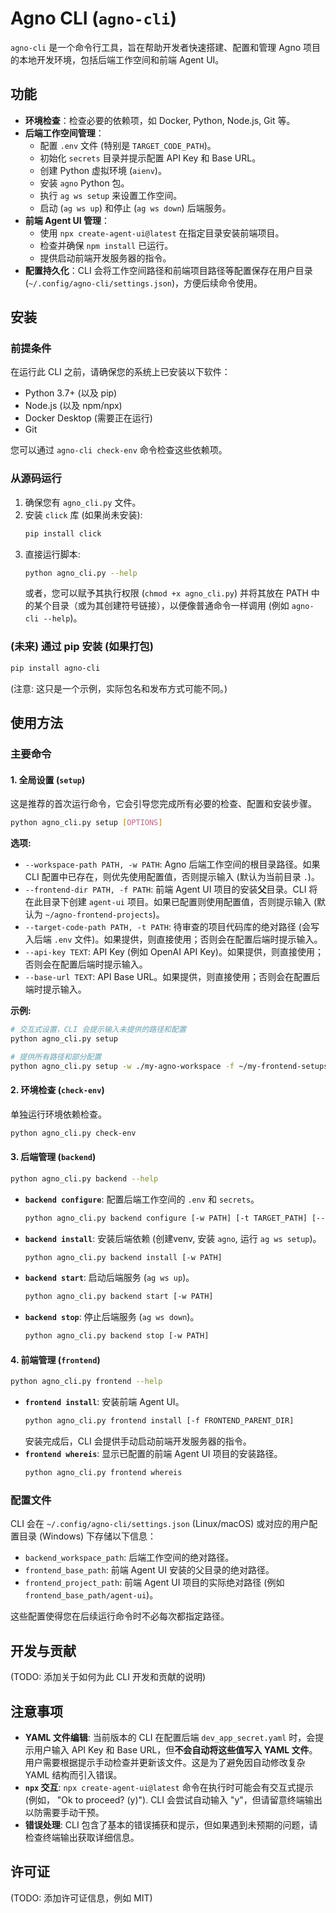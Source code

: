 # Agno CLI (`agno-cli`)

`agno-cli` 是一个命令行工具，旨在帮助开发者快速搭建、配置和管理 Agno 项目的本地开发环境，包括后端工作空间和前端 Agent UI。

## 功能

- **环境检查**：检查必要的依赖项，如 Docker, Python, Node.js, Git 等。
- **后端工作空间管理**：
    - 配置 `.env` 文件 (特别是 `TARGET_CODE_PATH`)。
    - 初始化 `secrets` 目录并提示配置 API Key 和 Base URL。
    - 创建 Python 虚拟环境 (`aienv`)。
    - 安装 `agno` Python 包。
    - 执行 `ag ws setup` 来设置工作空间。
    - 启动 (`ag ws up`) 和停止 (`ag ws down`) 后端服务。
- **前端 Agent UI 管理**：
    - 使用 `npx create-agent-ui@latest` 在指定目录安装前端项目。
    - 检查并确保 `npm install` 已运行。
    - 提供启动前端开发服务器的指令。
- **配置持久化**：CLI 会将工作空间路径和前端项目路径等配置保存在用户目录 (`~/.config/agno-cli/settings.json`)，方便后续命令使用。

## 安装

### 前提条件

在运行此 CLI 之前，请确保您的系统上已安装以下软件：

- Python 3.7+ (以及 pip)
- Node.js (以及 npm/npx)
- Docker Desktop (需要正在运行)
- Git

您可以通过 `agno-cli check-env` 命令检查这些依赖项。

### 从源码运行

1.  确保您有 `agno_cli.py` 文件。
2.  安装 `click` 库 (如果尚未安装):
    ```bash
    pip install click
    ```
3.  直接运行脚本:
    ```bash
    python agno_cli.py --help
    ```
    或者，您可以赋予其执行权限 (`chmod +x agno_cli.py`) 并将其放在 PATH 中的某个目录（或为其创建符号链接），以便像普通命令一样调用 (例如 `agno-cli --help`)。

### (未来) 通过 pip 安装 (如果打包)

```bash
pip install agno-cli
```
(注意: 这只是一个示例，实际包名和发布方式可能不同。)

## 使用方法

### 主要命令

#### 1. 全局设置 (`setup`)

这是推荐的首次运行命令，它会引导您完成所有必要的检查、配置和安装步骤。

```bash
python agno_cli.py setup [OPTIONS]
```

**选项:**

-   `--workspace-path PATH, -w PATH`: Agno 后端工作空间的根目录路径。如果 CLI 配置中已存在，则优先使用配置值，否则提示输入 (默认为当前目录 `.`)。
-   `--frontend-dir PATH, -f PATH`: 前端 Agent UI 项目的安装**父**目录。CLI 将在此目录下创建 `agent-ui` 项目。如果已配置则使用配置值，否则提示输入 (默认为 `~/agno-frontend-projects`)。
-   `--target-code-path PATH, -t PATH`: 待审查的项目代码库的绝对路径 (会写入后端 `.env` 文件)。如果提供，则直接使用；否则会在配置后端时提示输入。
-   `--api-key TEXT`: API Key (例如 OpenAI API Key)。如果提供，则直接使用；否则会在配置后端时提示输入。
-   `--base-url TEXT`: API Base URL。如果提供，则直接使用；否则会在配置后端时提示输入。

**示例:**

```bash
# 交互式设置，CLI 会提示输入未提供的路径和配置
python agno_cli.py setup

# 提供所有路径和部分配置
python agno_cli.py setup -w ./my-agno-workspace -f ~/my-frontend-setups -t /path/to/my/code-to-inspect --api-key "sk-..."
```

#### 2. 环境检查 (`check-env`)

单独运行环境依赖检查。

```bash
python agno_cli.py check-env
```

#### 3. 后端管理 (`backend`)

```bash
python agno_cli.py backend --help
```

-   **`backend configure`**: 配置后端工作空间的 `.env` 和 `secrets`。
    ```bash
    python agno_cli.py backend configure [-w PATH] [-t TARGET_PATH] [--api-key KEY] [--base-url URL]
    ```
-   **`backend install`**: 安装后端依赖 (创建venv, 安装 `agno`, 运行 `ag ws setup`)。
    ```bash
    python agno_cli.py backend install [-w PATH]
    ```
-   **`backend start`**: 启动后端服务 (`ag ws up`)。
    ```bash
    python agno_cli.py backend start [-w PATH]
    ```
-   **`backend stop`**: 停止后端服务 (`ag ws down`)。
    ```bash
    python agno_cli.py backend stop [-w PATH]
    ```

#### 4. 前端管理 (`frontend`)

```bash
python agno_cli.py frontend --help
```

-   **`frontend install`**: 安装前端 Agent UI。
    ```bash
    python agno_cli.py frontend install [-f FRONTEND_PARENT_DIR]
    ```
    安装完成后，CLI 会提供手动启动前端开发服务器的指令。
-   **`frontend whereis`**: 显示已配置的前端 Agent UI 项目的安装路径。
    ```bash
    python agno_cli.py frontend whereis
    ```

### 配置文件

CLI 会在 `~/.config/agno-cli/settings.json` (Linux/macOS) 或对应的用户配置目录 (Windows) 下存储以下信息：

-   `backend_workspace_path`: 后端工作空间的绝对路径。
-   `frontend_base_path`: 前端 Agent UI 安装的父目录的绝对路径。
-   `frontend_project_path`: 前端 Agent UI 项目的实际绝对路径 (例如 `frontend_base_path/agent-ui`)。

这些配置使得您在后续运行命令时不必每次都指定路径。

## 开发与贡献

(TODO: 添加关于如何为此 CLI 开发和贡献的说明)

## 注意事项

-   **YAML 文件编辑**: 当前版本的 CLI 在配置后端 `dev_app_secret.yaml` 时，会提示用户输入 API Key 和 Base URL，但**不会自动将这些值写入 YAML 文件**。用户需要根据提示手动检查并更新该文件。这是为了避免因自动修改复杂 YAML 结构而引入错误。
-   **`npx` 交互**: `npx create-agent-ui@latest` 命令在执行时可能会有交互式提示 (例如， "Ok to proceed? (y)"). CLI 会尝试自动输入 "y"，但请留意终端输出以防需要手动干预。
-   **错误处理**: CLI 包含了基本的错误捕获和提示，但如果遇到未预期的问题，请检查终端输出获取详细信息。

## 许可证

(TODO: 添加许可证信息，例如 MIT)
```
